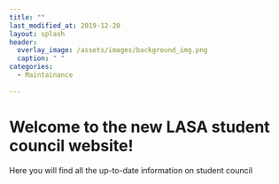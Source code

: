 ```yaml
---
title: ""
last_modified_at: 2019-12-20
layout: splash
header:
  overlay_image: /assets/images/background_img.png
  caption: " "
categories:
  - Maintainance
 
---
```


# Welcome to the new LASA student council website!
Here you will find all the up-to-date information on student council
